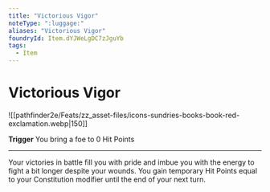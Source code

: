 ```yaml
---
title: "Victorious Vigor"
noteType: ":luggage:"
aliases: "Victorious Vigor"
foundryId: Item.dYJWeLgDC7zJguYb
tags:
  - Item
---
```


# Victorious Vigor
![[pathfinder2e/Feats/zz_asset-files/icons-sundries-books-book-red-exclamation.webp|150]]

**Trigger** You bring a foe to 0 Hit Points

* * *

Your victories in battle fill you with pride and imbue you with the energy to fight a bit longer despite your wounds. You gain temporary Hit Points equal to your Constitution modifier until the end of your next turn.
